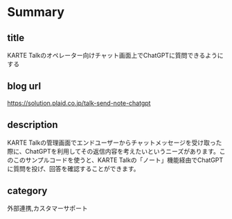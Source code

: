 # Summary
## title
KARTE Talkのオペレーター向けチャット画面上でChatGPTに質問できるようにする

## blog url
https://solution.plaid.co.jp/talk-send-note-chatgpt

## description
KARTE Talkの管理画面でエンドユーザーからチャットメッセージを受け取った際に、ChatGPTを利用してその返信内容を考えたいというニーズがあります。このこのサンプルコードを使うと、KARTE Talkの「ノート」機能経由でChatGPTに質問を投げ、回答を確認することができます。

## category
外部連携,カスタマーサポート
